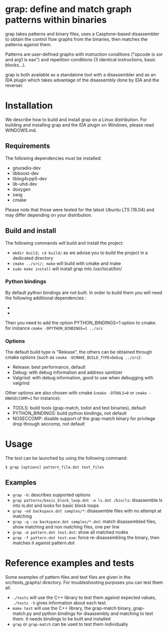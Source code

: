 # grap: define and match graph patterns within binaries
grap takes patterns and binary files, uses a Casptone-based disassembler to obtain the control flow graphs from the binaries, then matches the patterns against them.

Patterns are user-defined graphs with instruction conditions ("opcode is xor and arg1 is eax") and repetition conditions (3 identical instructions, basic blocks...).

grap is both available as a standalone tool with a disassembler and as an IDA plugin which takes advantage of the disassembly done by IDA and the reverser.

# Installation
We describe how to build and install grap on a Linux distribution.
For building and installing grap and the IDA plugin on Windows, please read WINDOWS.md.

## Requirements
The following dependencies must be installed:

- gnuradio-dev
- libboost-dev
- liblog4cpp5-dev
- lib-uhd-dev
- doxygen
- swig
- cmake

Please note that those were tested for the latest Ubuntu LTS (16.04) and may differ depending on your distribution.

## Build and install
The following commands will build and install the project:

- `mkdir build; cd build/` as we advise you to build the project in a dedicated directory
- `cmake ../src/; make` will build with cmake and make
- `sudo make install` will install grap into /usr/local/bin/

### Python bindings
By default python bindings are not built. In order to build them you will need the following additional dependencies :

- 
- 

Then you need to add the option PYTHON_BINDINGS=1 option to cmake: for instance `cmake -DPYTHON_BINDINGS=1 ../src`


### Options
The default build type is "Release", the others can be obtained through cmake options (such as `cmake -DCMAKE_BUILD_TYPE=Debug ../src`):

- Release: best performance, default
- Debug: with debug information and address sanitizer
- Valgrind: with debug information, good to use when debugging with valgrind


Other options are also chosen with cmake (`cmake -DTOOLS=0` or `cmake -DNOSECCOMP=1` for instance):

- TOOLS: build tools (grap-match, todot and test binaries), default
- PYTHON_BINDINGS: build python bindings, not default
- NOSECCOMP: disable support of the grap-match binary for privilege drop through seccomp, not default

# Usage
The tool can be launched by using the following command:

`$ grap [options] pattern_file.dot test_files`

## Examples
* `grap -h`: describes supported options
* `grap patterns/basic_block_loop.dot -o ls.dot /bin/ls`: disassemble ls into ls.dot and looks for basic block loops
* `grap -od backspace.dot samples/*`: disassemble files with no attempt at matching
* `grap -q -sa backspace.dot samples/*.dot`: match disassembled files, show matching and non matching files, one per line
* `grap -m pattern.dot test.dot`: show all matched nodes
* `grap -f pattern.dot test.exe`: force re-disassembling the binary, then matches it against pattern.dot


# Reference examples and tests
Some examples of pattern files and test files are given in the src/tests_graphs/ directory.
For troubleshooting purposes you can test them all.

- `./tests` will use the C++ library to test them against expected values, `./tests -h` gives information about each test.
- `make test` will use the C++ library, the grap-match binary, grap-match.py and python bindings for disassembly and matching to test them. It needs bindings to be built and installed
- `grap` or `grap-match` can be used to test them individually
